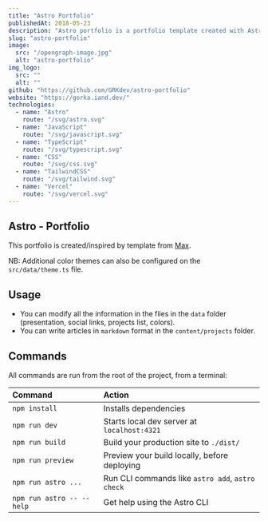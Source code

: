 ```yaml
---
title: "Astro Portfolio"
publishedAt: 2018-05-23
description: "Astro portfolio is a portfolio template created with Astro and TailwindCSS."
slug: "astro-portfolio"
image: 
  src: "/opengraph-image.jpg"
  alt: "astro-portfolio"
img_logo: 
  src: ""
  alt: ""
github: "https://github.com/GRKdev/astro-portfolio"
website: "https://gorka.iand.dev/"
technologies:
  - name: "Astro"
    route: "/svg/astro.svg"
  - name: "JavaScript"
    route: "/svg/javascript.svg"
  - name: "TypeScript"
    route: "/svg/typescript.svg"
  - name: "CSS"
    route: "/svg/css.svg"
  - name: "TailwindCSS"
    route: "/svg/tailwind.svg"
  - name: "Vercel"
    route: "/svg/vercel.svg"
---
```


##  Astro - Portfolio

This portfolio is created/inspired by template from [Max](https://www.maxencewolff.com).

NB: Additional color themes can also be configured on the `src/data/theme.ts` file.

## Usage

- You can modify all the information in the files in the `data` folder (presentation, social links, projects list, colors).
- You can write articles in `markdown` format in the `content/projects` folder.

## Commands

All commands are run from the root of the project, from a terminal:

| Command                   | Action                                           |
| :------------------------ | :----------------------------------------------- |
| `npm install`             | Installs dependencies                            |
| `npm run dev`             | Starts local dev server at `localhost:4321`      |
| `npm run build`           | Build your production site to `./dist/`          |
| `npm run preview`         | Preview your build locally, before deploying     |
| `npm run astro ...`       | Run CLI commands like `astro add`, `astro check` |
| `npm run astro -- --help` | Get help using the Astro CLI                     |

